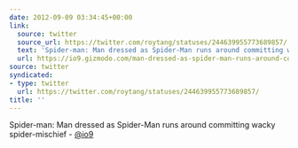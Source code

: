 ```yaml
---
date: 2012-09-09 03:34:45+00:00
link:
  source: twitter
  source_url: https://twitter.com/roytang/statuses/244639955773689857/
  text: 'Spider-man: Man dressed as Spider-Man runs around committing wacky spider-mischief'
  url: https://io9.gizmodo.com/man-dressed-as-spider-man-runs-around-committing-wacky-5941599
source: twitter
syndicated:
- type: twitter
  url: https://twitter.com/roytang/statuses/244639955773689857/
title: ''
---
```


Spider-man: Man dressed as Spider-Man runs around committing wacky spider-mischief - [@io9](https://twitter.com/io9/)
